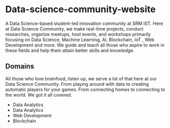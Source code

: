 # Data-science-community-website
A Data Science-based student-led innovation community at SRM IST. Here at Data Science Community, we make real-time projects, conduct researches, organize meetups, host events, and workshops primarily focusing on Data Science, Machine Learning, Al, Blockchain, IoT , Web Development and more. We guide and teach all those who aspire to work in these fields and help them attain better skills and knowledge. 

## Domains
All those who love brainfood, listen up, we serve a lot of that here at our Data Science Community. From playing around with data to creating automatic players for your games. From connecting homes to connecting to the world. We got it all covered.

* Data Analytics
* Data Analytics
* Web Development
* Blockchain

